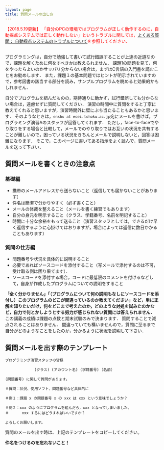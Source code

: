 ```yaml
---
layout: page
title: 質問メールの出し方
---
```


<font color="red">【2018.5.19更新】 「自分のPCの環境ではプログラムが正しく動作するのに，自動採点システムでは正しく動作しない」というトラブルに関しては，[よくある質問： 自動採点システムのトラブルについて](./faq_trouble.html)を参照してください．</font>

<br>
プログラミングは，自分で勉強して書いて試行錯誤することが上達の近道なので，課題を解くために何をすべきかは教えられません．
課題1の問題を見て，何をやったらよいのかサッパリ分からない場合は，まずはC言語の入門書を読むことをお勧めします．
また，課題１の基本問題ではヒントが明示されていますので，参考図書の該当する部分を読み，サンプルプログラムを眺めると効果的かもしれません．

自分でプログラムを組んだものの，期待通りに動かず，試行錯誤しても分からない場合は，遠慮せずに質問してください．
演習の時間中に質問をすると丁寧に教えてくれると思いますが，演習時間外に壁にぶち当たることもあるかと思います．
そのようなときは，`enshu at ecei.tohoku.ac.jp`宛にメールを書けば，プログラミング演習Aのスタッフが回答してくれます．
ただし，face-to-faceでやり取りをする場合と比較して，メールでのやり取りではお互いの状況を共有することが難しいので，困っている状況をきちんとメールで説明しないと，回答は困難になります．
そこで，このページに書いてある指示をよく読んで，質問メールを送って下さい．

## 質問メールを書くときの注意点

### 基礎編
* 携帯のメールアドレスから送らないこと（返信しても届かないことがあります）
* 件名は簡潔で分かりやすく（必ず書くこと）
* メールの体裁を整えること（メールを書く練習でもあります）
* 自分の身元を明示すること（クラス、学籍番号、名前を明記すること）
* 時間に十分な余裕をもって送ること（演習スタッフとしては，できるだけ早く返信するように心掛けてはおりますが，場合によっては返信に数日かかることもあります）

### 質問の仕方編
* 問題番号や状況を具体的に説明すること
* 必要であればソースコードを添付すること（写メールで添付するのは不可，受け取る側は困り果てます）．
* ソースコードを添付する場合，コードに最低限のコメントを付けるなどして，自身が作成したプログラムについての説明をすること

**「全く分かりません」「（プログラムについて何の説明もなしにソースコードを添付し）このプログラムのどこが間違っているのか教えてください」など，単に正解を知りたいだけ，何をどこまで考えたのか，どのような対処を試みたのかなど，自力で何とかしようとする努力が感じられない質問には答えられません．**
この講義の成績は課題の点数と期末試験のみで決まります．
質問することで減点されることはありません．
間違っていても構いませんので，質問に至るまで自分がどのようなことをしたのか，分かるように状況を説明して下さい．

## 質問メールを出す際のテンプレート

```
プログラミング演習スタッフの皆様

　　　　　　　　(クラス) (アカウント名) (学籍番号) (名前)

(問題番号) に関して質問があります。

＃質問：状況、使用ソフト、問題番号など具体的に

＃例１：課題 x の問題番号 x の xxx は xxx という意味でしょうか？

＃例２：xxx のようにプログラムを組んだら，xxx となってしまいました。
＃      xxx するにはどうすればいいですか？

よろしくお願いします。
```

質問のメールを出す時は、上記のテンプレートをコピーしてください。

**件名をつけるのを忘れないこと！**

